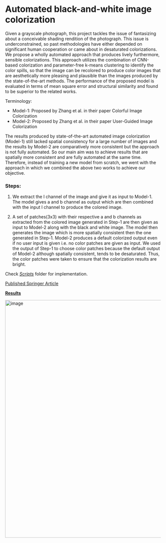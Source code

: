 # Automated black-and-white image colorization

Given a grayscale photograph, this project tackles the issue of fantasizing about a conceivable shading rendition of the photograph. This issue is underconstrained, so past methodologies have either depended on significant human cooperation or came about in desaturated colorizations. We propose a wholly automated approach that produces lively furthermore, sensible colorizations. This approach utilizes the combination of CNN-based colorization and parameter-free k-means clustering to identify the color spills, so that the image can be recolored to produce color images that are aesthetically more pleasing and plausible than the images produced by the state-of-the-art methods. The performance of the proposed model is evaluated in terms of mean square error and structural similarity and found to be superior to the related works.

Terminology:

- Model-1: Proposed by Zhang et al. in their paper Colorful Image Colorization
- Model-2: Proposed by Zhang et al. in their paper User-Guided Image Colorization

The results produced by state-of-the-art automated image colorization (Model-1) still lacked spatial consistency for a large number of images and the results by Model-2 are comparatively more consistent but the approach is not fully automated. So our main aim was to achieve results that are
spatially more consistent and are fully automated at the same time. Therefore, instead of training a new model from scratch, we went with the approach in which we combined the above two works to achieve our objective.

### Steps:

1. We extract the l channel of the image and give it as input to Model-1. The model gives a and b channel as output which are then combined with the input l channel to produce the colored image.

2) A set of patches(3x3) with their respective a and b channels as extracted from the colored image generated in Step-1 are then given as input to Model-2 along with the black and white image. The model then generates the image which is more spatially consistent then the one generated in Step-1.
   Model-2 produces a default colorized output even if no user input is given i.e. no color patches are given as input. We used the output of Step-1 to choose color patches because the default output of Model-2 although spatially consistent, tends to be desaturated. Thus, the color patches were taken to ensure that the colorization results are bright.

Check [_Scripts_](./Scripts/) folder for implementation.

[Published Springer Article](./research_paper_springer.pdf)

[**Results**](./output.pdf)

<img width="766" alt="image" src="https://github.com/user-attachments/assets/6217102e-22ab-4724-b7da-9cbc76965339">
